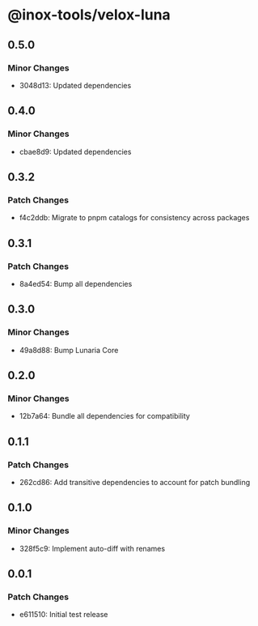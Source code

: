 # @inox-tools/velox-luna

## 0.5.0

### Minor Changes

- 3048d13: Updated dependencies

## 0.4.0

### Minor Changes

- cbae8d9: Updated dependencies

## 0.3.2

### Patch Changes

- f4c2ddb: Migrate to pnpm catalogs for consistency across packages

## 0.3.1

### Patch Changes

- 8a4ed54: Bump all dependencies

## 0.3.0

### Minor Changes

- 49a8d88: Bump Lunaria Core

## 0.2.0

### Minor Changes

- 12b7a64: Bundle all dependencies for compatibility

## 0.1.1

### Patch Changes

- 262cd86: Add transitive dependencies to account for patch bundling

## 0.1.0

### Minor Changes

- 328f5c9: Implement auto-diff with renames

## 0.0.1

### Patch Changes

- e611510: Initial test release
